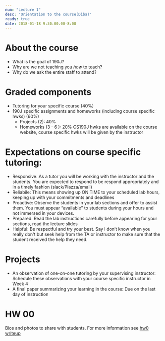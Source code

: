 ```yaml
---
num: "Lecture 1"
desc: "Orientation to the course(Diba)"
ready: true
date: 2018-01-18 9:30:00.00-8:00
---
```



# About the course
* What is the goal of 190J?
* Why are we not teaching you *how* to teach?
* Why do we ask the entire staff to attend?

# Graded components
* Tutoring for your specific course (40%) 
* 190J specific assignments and homeworks (including course specific hwks) (60%)
  * Projects (2): 40%  
  * Homeworks (3 - 6 ): 20% 
  CS190J hwks are available on the course website, course specific hwks will be given by the instructor
  
# Expectations on course specific tutoring:

* Responsive: As a tutor you will be working with the instructor and the students. You are expected to respond to be respond appropriately and in a timely fashion (slack/Piazza/email)
* Reliabile: This means showing up ON TIME to your scheduled lab hours, keeping up with your commitments and deadlines
* Proactive: Observe the students in your lab sections and offer to assist them. You must appear “available” to students during your hours and not immersed in your devices.
* Prepared: Read the lab instructions carefully before appearing for your sections, read the lecture slides
* Helpful: Be respectful and try your best. Say I don’t know when you really don't but seek help from the TA or instructor to make sure that the student received the help they need. 


# Projects
* An observation of one-on-one tutoring by your supervising instructor: Schedule these observations with your course specific instructor in Week 4
* A final paper summarizing your learning in the course: Due on the last day of instruction

# HW 00
Bios and photos to share with students. For more information see [hw0 writeup](https://ucsb-cs190j-w18.github.io/hwk/h00/)

